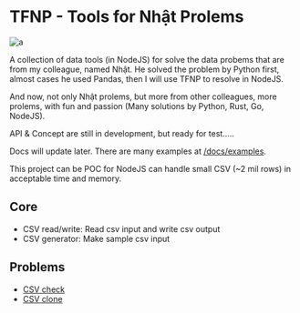 # TFNP - Tools for Nhật Prolems

![a](https://github.com/micti/tfnp/actions/workflows/node.js.yml/badge.svg)

A collection of data tools (in NodeJS) for solve the data probems that are from my colleague, named Nhật. He solved the problem by Python first, almost cases he used Pandas, then I will use TFNP to resolve in NodeJS.

And now, not only Nhật prolems, but more from other colleagues, more prolems, with fun and passion (Many solutions by Python, Rust, Go, NodeJS).

API & Concept are still in development, but ready for test.....

Docs will update later. There are many examples at [/docs/examples](/docs/examples).

This project can be POC for NodeJS can handle small CSV (~2 mil rows) in acceptable time and memory.

## Core

- CSV read/write: Read csv input and write csv output
- CSV generator: Make sample csv input

## Problems

- [CSV check](docs/problems/csv_check/)
- [CSV clone](docs/problems/csv_clone/)
